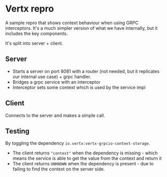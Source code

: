 # Vertx repro

A sample repro that shows context behaviour when using GRPC interceptors. It's a much simpler version of what we have internally, but it includes the key components.

It's split into server + client.

## Server

 - Starts a server on port 8081 with a router (not needed, but it replicates our internal use case) + grpc handler.
 - Bridges a grpc service with an interceptor
 - Interceptor sets some context which is used by the service impl


## Client

Connects to the server and makes a simple call.

## Testing

By toggling the dependency `io.vertx:vertx-grpcio-context-storage`.

- The client returns `"context"` when the dependency is missing - which means the service is able to get the value from the context and return it
- The client returns `UNKNOWN` when the dependency is present - due to failing to find the context on the server side.
